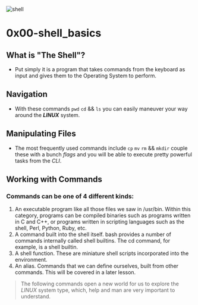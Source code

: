 ![shell](https://opensource.com/sites/default/files/lead-images/bash_command_line.png "the shell")

# 0x00-shell_basics

## What is "The Shell"?
- Put simply it is a program that takes commands from the keyboard as input
 and gives them to the Operating System to perform.

## Navigation
- With these commands `pwd` `cd` && `ls` you can easily maneuver your way
around the _**LINUX**_ system. 

## Manipulating Files
- The most frequently used commands include `cp` `mv` `rm` && `mkdir` couple 
these with a bunch _flags_ and you will be able to execute pretty 
powerful tasks from the *CLI*.

## Working with Commands

### Commands can be one of 4 different kinds:
1. An executable program like all those files we saw in /usr/bin. Within this category, 
programs can be compiled binaries such as programs written in C and C++, or programs written 
in scripting languages such as the shell, Perl, Python, Ruby, etc.
2. A command built into the shell itself. bash provides a number of commands internally called shell builtins. 
The cd command, for example, is a shell builtin.
3. A shell function. These are miniature shell scripts incorporated into the environment. 
4. An alias. Commands that we can define ourselves, built from other commands. This will be covered in a later lesson.

> The following commands open a new world for us to explore the _LINUX_ system
> type, which, help and man are very important to understand.
